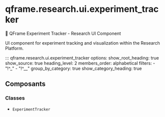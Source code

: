 # qframe.research.ui.experiment_tracker


🎯 QFrame Experiment Tracker - Research UI Component

UI component for experiment tracking and visualization within the Research Platform.


::: qframe.research.ui.experiment_tracker
    options:
      show_root_heading: true
      show_source: true
      heading_level: 2
      members_order: alphabetical
      filters:
        - "!^_"
        - "!^__"
      group_by_category: true
      show_category_heading: true

## Composants

### Classes

- `ExperimentTracker`

